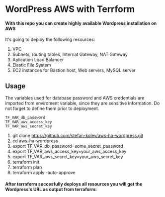 # WordPress AWS with Terrform

#### With this repo you can create highly available Wordpress installation on AWS

It's going to deploy the following resources:
1. VPC
2. Subnets, routing tables, Internat Gateway, NAT Gateway
3. Aplication Load Balancer
4. Elastic File System
5. EC2 instances for Bastion host, Web servers, MySQL server

## Usage

The variables used for database password and AWS credentials are imported from enviroment variable, since they are sensitive information. Do not forget to define them prior to deployment.

```
TF_VAR_db_password
TF_VAR_aws_access_key
TF_VAR_aws_secret_key
```

1. git clone https://github.com/stefan-kolev/aws-ha-wordpress.git
2. cd aws-ha-wordpress
3. export TF_VAR_db_password=some_secret_password
4. export TF_VAR_aws_access_key=your_aws_access_key
5. export TF_VAR_aws_secret_key=your_aws_secret_key
6. terraform init
7. terraform plan
8. terraform apply -auto-approve

#### After terraform succesfully deploys all resources you will get the Wordpress's URL as output from terraform:
